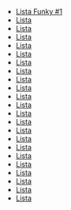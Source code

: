 * [Lista Funky #1](https://www.youtube.com/watch?v=JZQzAWzSsn4&list=PL1ve-NcIxZZlhnYNUaYAKXgQ8P-d_v4Ou)
* [Lista ]()
* [Lista ]()
* [Lista ]()
* [Lista ]()
* [Lista ]()
* [Lista ]()
* [Lista ]()
* [Lista ]()
* [Lista ]()
* [Lista ]()
* [Lista ]()
* [Lista ]()
* [Lista ]()
* [Lista ]()
* [Lista ]()
* [Lista ]()
* [Lista ]()
* [Lista ]()
* [Lista ]()
* [Lista ]()
* [Lista ]()
* [Lista ]()
